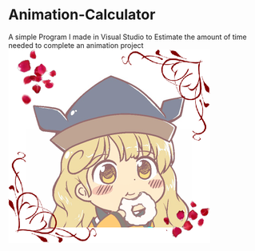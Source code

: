 # Animation-Calculator
A simple Program I made in Visual Studio to Estimate the amount of time needed to complete an animation project
![alt text](https://github.com/peppy10003/Animation-Calculator/blob/main/Group%201.png?raw=true)
